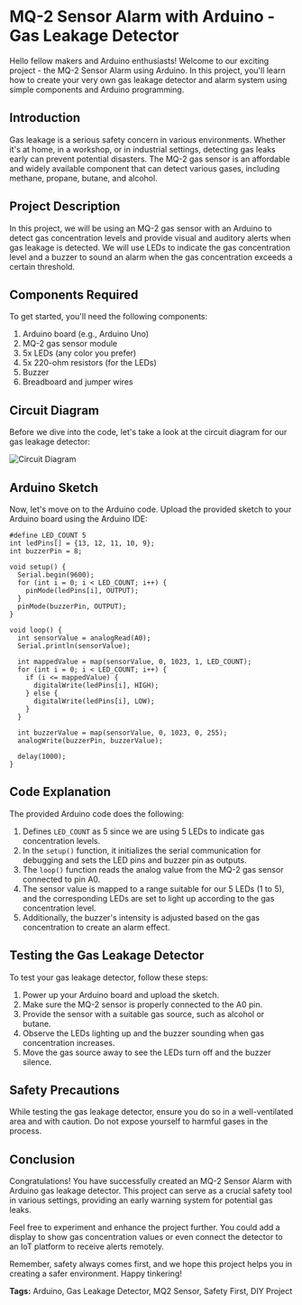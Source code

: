 # MQ-2 Sensor Alarm with Arduino - Gas Leakage Detector

Hello fellow makers and Arduino enthusiasts! Welcome to our exciting project - the MQ-2 Sensor Alarm using Arduino. In this project, you'll learn how to create your very own gas leakage detector and alarm system using simple components and Arduino programming.

## Introduction

Gas leakage is a serious safety concern in various environments. Whether it's at home, in a workshop, or in industrial settings, detecting gas leaks early can prevent potential disasters. The MQ-2 gas sensor is an affordable and widely available component that can detect various gases, including methane, propane, butane, and alcohol.

## Project Description

In this project, we will be using an MQ-2 gas sensor with an Arduino to detect gas concentration levels and provide visual and auditory alerts when gas leakage is detected. We will use LEDs to indicate the gas concentration level and a buzzer to sound an alarm when the gas concentration exceeds a certain threshold.

## Components Required

To get started, you'll need the following components:

1. Arduino board (e.g., Arduino Uno)
2. MQ-2 gas sensor module
3. 5x LEDs (any color you prefer)
4. 5x 220-ohm resistors (for the LEDs)
5. Buzzer
6. Breadboard and jumper wires

## Circuit Diagram

Before we dive into the code, let's take a look at the circuit diagram for our gas leakage detector:

![Circuit Diagram](https://github.com/Automatic-lly/IOTs-Robotics-Projects/blob/23-001/Gas-leakage-detection-System-using-arduino/23-001/Gas-leakage-detection-System-using-arduino/src/circuit-photos/IMG_20230719_133607_817.jpg)

## Arduino Sketch

Now, let's move on to the Arduino code. Upload the provided sketch to your Arduino board using the Arduino IDE:

```arduino
#define LED_COUNT 5
int ledPins[] = {13, 12, 11, 10, 9};
int buzzerPin = 8;

void setup() {
  Serial.begin(9600);
  for (int i = 0; i < LED_COUNT; i++) {
    pinMode(ledPins[i], OUTPUT);
  }
  pinMode(buzzerPin, OUTPUT);
}

void loop() {
  int sensorValue = analogRead(A0);
  Serial.println(sensorValue);

  int mappedValue = map(sensorValue, 0, 1023, 1, LED_COUNT);
  for (int i = 0; i < LED_COUNT; i++) {
    if (i <= mappedValue) {
      digitalWrite(ledPins[i], HIGH);
    } else {
      digitalWrite(ledPins[i], LOW);
    }
  }

  int buzzerValue = map(sensorValue, 0, 1023, 0, 255);
  analogWrite(buzzerPin, buzzerValue);

  delay(1000);
}
```

## Code Explanation

The provided Arduino code does the following:

1. Defines `LED_COUNT` as 5 since we are using 5 LEDs to indicate gas concentration levels.
2. In the `setup()` function, it initializes the serial communication for debugging and sets the LED pins and buzzer pin as outputs.
3. The `loop()` function reads the analog value from the MQ-2 gas sensor connected to pin A0.
4. The sensor value is mapped to a range suitable for our 5 LEDs (1 to 5), and the corresponding LEDs are set to light up according to the gas concentration level.
5. Additionally, the buzzer's intensity is adjusted based on the gas concentration to create an alarm effect.

## Testing the Gas Leakage Detector

To test your gas leakage detector, follow these steps:

1. Power up your Arduino board and upload the sketch.
2. Make sure the MQ-2 sensor is properly connected to the A0 pin.
3. Provide the sensor with a suitable gas source, such as alcohol or butane.
4. Observe the LEDs lighting up and the buzzer sounding when gas concentration increases.
5. Move the gas source away to see the LEDs turn off and the buzzer silence.

## Safety Precautions

While testing the gas leakage detector, ensure you do so in a well-ventilated area and with caution. Do not expose yourself to harmful gases in the process.

## Conclusion

Congratulations! You have successfully created an MQ-2 Sensor Alarm with Arduino gas leakage detector. This project can serve as a crucial safety tool in various settings, providing an early warning system for potential gas leaks.

Feel free to experiment and enhance the project further. You could add a display to show gas concentration values or even connect the detector to an IoT platform to receive alerts remotely.

Remember, safety always comes first, and we hope this project helps you in creating a safer environment. Happy tinkering!

**Tags:** Arduino, Gas Leakage Detector, MQ2 Sensor, Safety First, DIY Project
